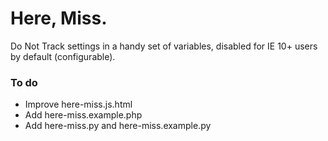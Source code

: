 Here, Miss.
==========

Do Not Track settings in a handy set of variables, disabled for IE 10+ users by default (configurable).

### To do
* Improve here-miss.js.html
* Add here-miss.example.php
* Add here-miss.py and here-miss.example.py
